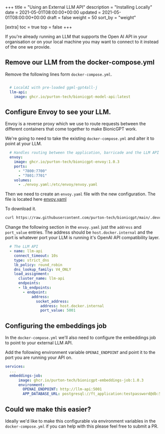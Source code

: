 +++
title = "Using an External LLM API"
description = "Installing Locally"
date = 2021-05-01T08:00:00+00:00
updated = 2021-05-01T08:00:00+00:00
draft = false
weight = 50
sort_by = "weight"

[extra]
toc = true
top = false
+++

If you're already running an LLM that supports the Open AI API in your organisation or on your local machine you may want to connect to it instead of the one we provide.

## Remove our LLM from the docker-compose.yml

Remove the following lines form `docker-compose.yml`.

```yml

  # LocalAI with pre-loaded ggml-gpt4all-j
  llm-api:
    image: ghcr.io/purton-tech/bionicgpt-model-api:latest
```

## Configure Envoy to see your LLM.

Envoy is a reverse proxy which we use to route requests between the different containers that come together to make BionicGPT work.

We're going to need to take the existing `docker-compose.yml` and alter it to point at your LLM.

```yml
  # Handles routing between the application, barricade and the LLM API
  envoy:
    image: ghcr.io/purton-tech/bionicgpt-envoy:1.0.3
    ports:
      - "7800:7700"
      - "7801:7701"
    volumes:
      - ./envoy.yaml:/etc/envoy/envoy.yaml
```

Then we need to create an `envoy.yaml` file with the new configuration. The file is located here [envoy.yaml](https://github.com/purton-tech/bionicgpt/blob/main/.devcontainer/envoy.yaml)

To download it.

```sh
curl https://raw.githubusercontent.com/purton-tech/bionicgpt/main/.devcontainer/envoy.yaml
```

Change the following section in the `envoy.yaml` just the `address` and `port_value` entries. The address should be `host.docker.internal` and the port is whatever port your LLM is running it's OpenAI API compatibility layer.

```yml
  # The LLM API
  - name: llm-api
    connect_timeout: 10s
    type: strict_dns
    lb_policy: round_robin
    dns_lookup_family: V4_ONLY
    load_assignment:
      cluster_name: llm-api
      endpoints:
      - lb_endpoints:
        - endpoint:
            address:
              socket_address:
                address: host.docker.internal
                port_value: 5001
```

## Configuring the embeddings job

In the `docker-compose.yml` we'll also need to configure the embeddings job to point to your external LLM API.

Add the following environment variable `OPENAI_ENDPOINT` and point it to the port you are running your API on.

```yml
services:
  ...
  embeddings-job:
      image: ghcr.io/purton-tech/bionicgpt-embeddings-job:1.0.3
      environment:
        OPENAI_ENDPOINT: http://llm-api:5001
        APP_DATABASE_URL: postgresql://ft_application:testpassword@db:5432/postgres?sslmode=disable
```

## Could we make this easier?

Ideally we'd like to make this configurable via environment variables in the `docker-compose.yml` if you can help with this please feel free to submit a PR. 